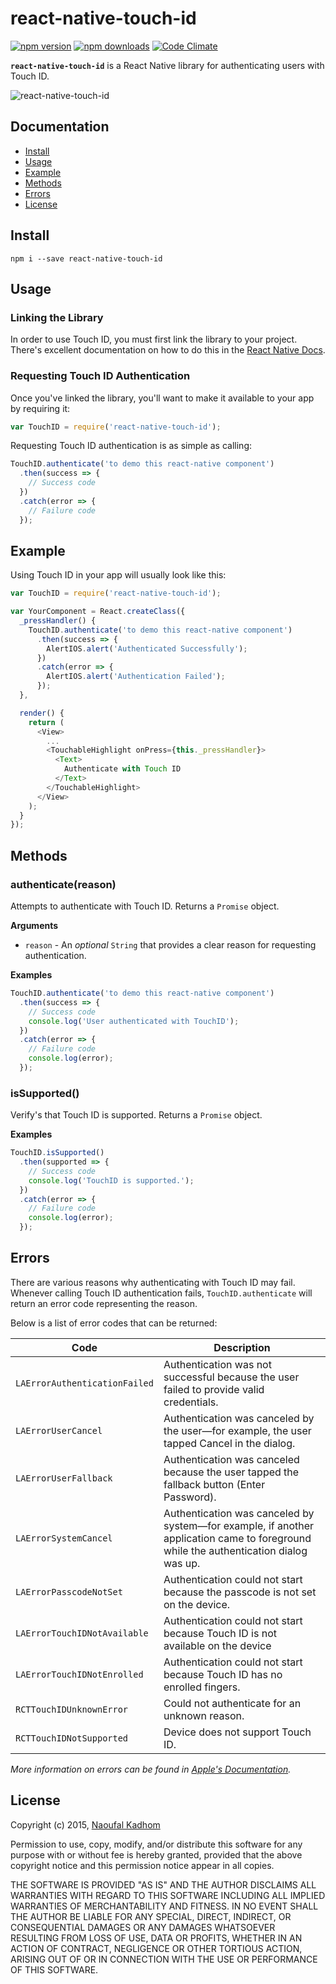 # react-native-touch-id

[![npm version](https://img.shields.io/npm/v/react-native-touch-id.svg?style=flat-square)](https://www.npmjs.com/package/react-native-touch-id)
[![npm downloads](https://img.shields.io/npm/dm/react-native-touch-id.svg?style=flat-square)](https://www.npmjs.com/package/react-native-touch-id)
[![Code Climate](https://img.shields.io/codeclimate/github/naoufal/react-native-touch-id.svg?style=flat-square)](https://codeclimate.com/github/naoufal/react-native-touch-id)

__`react-native-touch-id`__ is a React Native library for authenticating users with Touch ID.

![react-native-touch-id](https://cloud.githubusercontent.com/assets/1627824/7975919/2c69a776-0a42-11e5-9773-3ea1c7dd79f3.gif)

## Documentation
- [Install](https://github.com/naoufal/react-native-touch-id#install)
- [Usage](https://github.com/naoufal/react-native-touch-id#usage)
- [Example](https://github.com/naoufal/react-native-touch-id#example)
- [Methods](https://github.com/naoufal/react-native-touch-id#methods)
- [Errors](https://github.com/naoufal/react-native-touch-id#errors)
- [License](https://github.com/naoufal/react-native-touch-id#license)

## Install
```shell
npm i --save react-native-touch-id
```

## Usage
### Linking the Library
In order to use Touch ID, you must first link the library to your project.  There's excellent documentation on how to do this in the [React Native Docs](http://facebook.github.io/react-native/docs/linking-libraries-ios.html#content).

### Requesting Touch ID Authentication
Once you've linked the library, you'll want to make it available to your app by requiring it:

```js
var TouchID = require('react-native-touch-id');
```

Requesting Touch ID authentication is as simple as calling:
```js
TouchID.authenticate('to demo this react-native component')
  .then(success => {
    // Success code
  })
  .catch(error => {
    // Failure code
  });
```

## Example
Using Touch ID in your app will usually look like this:
```js
var TouchID = require('react-native-touch-id');

var YourComponent = React.createClass({
  _pressHandler() {
    TouchID.authenticate('to demo this react-native component')
      .then(success => {
        AlertIOS.alert('Authenticated Successfully');
      })
      .catch(error => {
        AlertIOS.alert('Authentication Failed');
      });
  },

  render() {
    return (
      <View>
        ...
        <TouchableHighlight onPress={this._pressHandler}>
          <Text>
            Authenticate with Touch ID
          </Text>
        </TouchableHighlight>
      </View>
    );
  }
});
```

## Methods
### authenticate(reason)
Attempts to authenticate with Touch ID.
Returns a `Promise` object.

__Arguments__
- `reason` - An _optional_ `String` that provides a clear reason for requesting authentication.

__Examples__
```js
TouchID.authenticate('to demo this react-native component')
  .then(success => {
    // Success code
    console.log('User authenticated with TouchID');
  })
  .catch(error => {
    // Failure code
    console.log(error);
  });
```

### isSupported()
Verify's that Touch ID is supported.
Returns a `Promise` object.

__Examples__
```js
TouchID.isSupported()
  .then(supported => {
    // Success code
    console.log('TouchID is supported.');
  })
  .catch(error => {
    // Failure code
    console.log(error);
  });
```

## Errors
There are various reasons why authenticating with Touch ID may fail.  Whenever calling Touch ID authentication fails, `TouchID.authenticate` will return an error code representing the reason.

Below is a list of error codes that can be returned:

| Code | Description |
|---|---|
| `LAErrorAuthenticationFailed` | Authentication was not successful because the user failed to provide valid credentials. |
| `LAErrorUserCancel` | Authentication was canceled by the user—for example, the user tapped Cancel in the dialog. |
| `LAErrorUserFallback` | Authentication was canceled because the user tapped the fallback button (Enter Password). |
| `LAErrorSystemCancel` | Authentication was canceled by system—for example, if another application came to foreground while the authentication dialog was up. |
| `LAErrorPasscodeNotSet` | Authentication could not start because the passcode is not set on the device. |
| `LAErrorTouchIDNotAvailable` | Authentication could not start because Touch ID is not available on the device |
| `LAErrorTouchIDNotEnrolled` | Authentication could not start because Touch ID has no enrolled fingers. |
| `RCTTouchIDUnknownError` | Could not authenticate for an unknown reason. |
| `RCTTouchIDNotSupported` | Device does not support Touch ID. |

_More information on errors can be found in [Apple's Documentation](https://developer.apple.com/library/prerelease/ios/documentation/LocalAuthentication/Reference/LAContext_Class/index.html#//apple_ref/c/tdef/LAError)._

## License
Copyright (c) 2015, [Naoufal Kadhom](http://naoufal.com/)

Permission to use, copy, modify, and/or distribute this software for any purpose with or without fee is hereby granted, provided that the above copyright notice and this permission notice appear in all copies.

THE SOFTWARE IS PROVIDED "AS IS" AND THE AUTHOR DISCLAIMS ALL WARRANTIES WITH REGARD TO THIS SOFTWARE INCLUDING ALL IMPLIED WARRANTIES OF MERCHANTABILITY AND FITNESS. IN NO EVENT SHALL THE AUTHOR BE LIABLE FOR ANY SPECIAL, DIRECT, INDIRECT, OR CONSEQUENTIAL DAMAGES OR ANY DAMAGES WHATSOEVER RESULTING FROM LOSS OF USE, DATA OR PROFITS, WHETHER IN AN ACTION OF CONTRACT, NEGLIGENCE OR OTHER TORTIOUS ACTION, ARISING OUT OF OR IN CONNECTION WITH THE USE OR PERFORMANCE OF THIS SOFTWARE.
